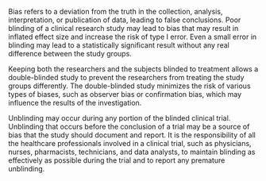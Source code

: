 Bias refers to a deviation from the truth in the collection, analysis, interpretation, or publication of data, leading to false conclusions. Poor blinding of a clinical research study may lead to bias that may result in inflated effect size and increase the risk of type I error. Even a small error in blinding may lead to a statistically significant result without any real difference between the study groups.

Keeping both the researchers and the subjects blinded to treatment allows a double-blinded study to prevent the researchers from treating the study groups differently. The double-blinded study minimizes the risk of various types of biases, such as observer bias or confirmation bias, which may influence the results of the investigation.

Unblinding may occur during any portion of the blinded clinical trial. Unblinding that occurs before the conclusion of a trial may be a source of bias that the study should document and report. It is the responsibility of all the healthcare professionals involved in a clinical trial, such as physicians, nurses, pharmacists, technicians, and data analysts, to maintain blinding as effectively as possible during the trial and to report any premature unblinding.